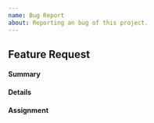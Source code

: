 ```yaml
---
name: Bug Report
about: Reporting an bug of this project.
---
```

<!-- Please use English language. -->
<!-- Please fill in the template as much as you can. -->

## Feature Request

#### Summary

<!-- the summary about the bug. -->

#### Details

<!-- tell more steps detail about how to make the the bug reproducible. -->

#### Assignment

<!-- do you wanna fix it by yourself. -->

